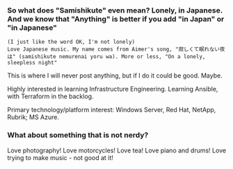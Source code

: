 ### So what does "Samishikute" even mean? Lonely, in Japanese. And we know that "Anything" is better if you add "in Japan" or "in Japanese"
    (I just like the word OK, I'm not lonely)
    Love Japanese music. My name comes from Aimer's song, "寂しくて眠れない夜は" (samishikute nemurenai yoru wa). More or less, "On a lonely, sleepless night"

This is where I will never post anything, but if I do it could be good. Maybe.

Highly interested in learning Infrastructure Engineering. Learning Ansible, with Terraform in the backlog.

Primary technology/platform interest: Windows Server, Red Hat, NetApp, Rubrik; MS Azure.

### What about something that is not nerdy?

Love photography!
Love motorcycles!
Love tea!
Love piano and drums!
Love trying to make music - not good at it!

<!--
**Samishikute/Samishikute** is a ✨ _special_ ✨ repository because its `README.md` (this file) appears on your GitHub profile.

Here are some ideas to get you started:

- 🔭 I’m currently working on ...
- 🌱 I’m currently learning ...
- 👯 I’m looking to collaborate on ...
- 🤔 I’m looking for help with ...
- 💬 Ask me about ...
- 📫 How to reach me: ...
- 😄 Pronouns: ...
- ⚡ Fun fact: ...
-->
